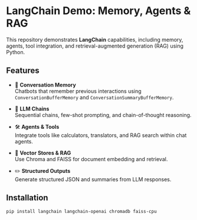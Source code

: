 # LangChain Demo: Memory, Agents & RAG

This repository demonstrates **LangChain** capabilities, including memory, agents, tool integration, and retrieval-augmented generation (RAG) using Python.

## Features

- 🧠 **Conversation Memory**  
  Chatbots that remember previous interactions using `ConversationBufferMemory` and `ConversationSummaryBufferMemory`.

- 🔗 **LLM Chains**  
  Sequential chains, few-shot prompting, and chain-of-thought reasoning.

- 🛠️ **Agents & Tools**  
  Integrate tools like calculators, translators, and RAG search within chat agents.

- 💾 **Vector Stores & RAG**  
  Use Chroma and FAISS for document embedding and retrieval.

- ✏️ **Structured Outputs**  
  Generate structured JSON and summaries from LLM responses.

## Installation

```bash
pip install langchain langchain-openai chromadb faiss-cpu
